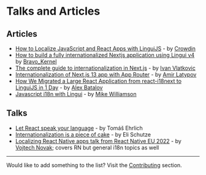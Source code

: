 # Talks and Articles

## Articles

- [How to Localize JavaScript and React Apps with LinguiJS](https://crowdin.com/blog/2022/12/13/lingui-i18n?utm_source=lingui.dev&utm_medium=referral&utm_campaign=lingui.dev) - by [Crowdin](https://crowdin.com/?utm_source=lingui.dev&utm_medium=referral&utm_campaign=lingui.dev)
- [How to build a fully internationalized Nextjs application using Lingui v4](https://bravo-kernel.com/blog/2023/05/how-to-build-a-fully-internationalized-nextjs-application-using-lingui-v4) by [Bravo_Kernel](https://twitter.com/bravo_kernel)
- [The complete guide to internationalization in Next.js](https://blog.logrocket.com/complete-guide-internationalization-nextjs/) - by [Ivan Vlatkovic](https://blog.logrocket.com/author/ivanvlatkovic/)
- [Internationalization of Next.js 13 app with App Router](https://medium.com/@amir.latypov/internationalization-of-nextjs-13-app-with-app-router-946ff017962b) - by [Amir Latypov](https://medium.com/@amir.latypov)
- [How We Migrated a Large React Application from react-i18next to LinguiJS in 1 Day](https://medium.com/@radist2s/one-command-one-day-multiple-languages-our-migration-from-react-i18next-to-linguijs-4b07ac73a9bb) - by [Alex Batalov](https://medium.com/@radist2s)
- [Javascript i18n with Lingui](https://mikewilliamson.wordpress.com/2017/11/05/javascript-i18n-with-lingui/) - by [Mike Williamson](https://mikewilliamson.wordpress.com/)

## Talks

- [Let React speak your language](https://www.youtube.com/watch?v=soAEB7ltQPk) - by Tomáš Ehrlich
- [Internationalization is a piece of cake](https://www.youtube.com/watch?v=vhUiL_wUAjo) - by Eli Schutze
- [Localizing React Native apps talk from React Native EU 2022](https://www.youtube.com/live/uLicTDG5hSs?feature=share&t=7512) - by [Vojtech Novak](https://twitter.com/vonovak); covers RN but general i18n topics as well

---

Would like to add something to the list? Visit the [Contributing](http://localhost:3000/misc/community#contributing) section.
